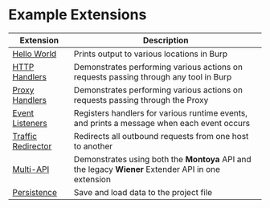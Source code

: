 Example Extensions
============================

| Extension                                                                                                             | Description                                                                                               |
|-----------------------------------------------------------------------------------------------------------------------|-----------------------------------------------------------------------------------------------------------|
| [Hello World](https://github.com/PortSwigger/burp-extensions-montoya-api-examples/blob/main/helloworld)               | Prints output to various locations in Burp                                                                |
| [HTTP Handlers](https://github.com/PortSwigger/burp-extensions-montoya-api-examples/blob/main/httphandler)            | Demonstrates performing various actions on requests passing through any tool in Burp                      |
| [Proxy Handlers](https://github.com/PortSwigger/burp-extensions-montoya-api-examples/blob/main/proxyhandler)          | Demonstrates performing various actions on requests passing through the Proxy                             |
| [Event Listeners](https://github.com/PortSwigger/burp-extensions-montoya-api-examples/blob/main/eventlisteners)       | Registers handlers for various runtime events, and prints a message when each event occurs                |
| [Traffic Redirector](https://github.com/PortSwigger/burp-extensions-montoya-api-examples/blob/main/trafficredirector) | Redirects all outbound requests from one host to another                                                  |
| [Multi-API](https://github.com/PortSwigger/burp-extensions-montoya-api-examples/blob/main/multiapi)                   | Demonstrates using both the <b>Montoya</b> API and the legacy <b>Wiener</b> Extender API in one extension |
| [Persistence](https://github.com/PortSwigger/burp-extensions-montoya-api-examples/blob/main/persistence)              | Save and load data to the project file                                                                    |